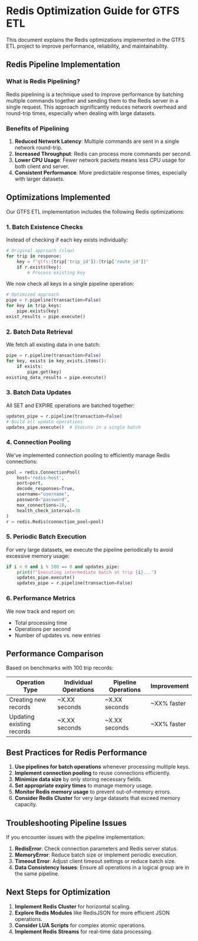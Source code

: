 # Redis Optimization Guide for GTFS ETL

This document explains the Redis optimizations implemented in the GTFS ETL project to improve performance, reliability, and maintainability.

## Redis Pipeline Implementation

### What is Redis Pipelining?

Redis pipelining is a technique used to improve performance by batching multiple commands together and sending them to the Redis server in a single request. This approach significantly reduces network overhead and round-trip times, especially when dealing with large datasets.

### Benefits of Pipelining

1. **Reduced Network Latency**: Multiple commands are sent in a single network round-trip.
2. **Increased Throughput**: Redis can process more commands per second.
3. **Lower CPU Usage**: Fewer network packets means less CPU usage for both client and server.
4. **Consistent Performance**: More predictable response times, especially with larger datasets.

## Optimizations Implemented

Our GTFS ETL implementation includes the following Redis optimizations:

### 1. Batch Existence Checks

Instead of checking if each key exists individually:

```python
# Original approach (slow)
for trip in response:
    key = f"gtfs:{trip['trip_id']}:{trip['route_id']}"
    if r.exists(key):
        # Process existing key
```

We now check all keys in a single pipeline operation:

```python
# Optimized approach
pipe = r.pipeline(transaction=False)
for key in trip_keys:
    pipe.exists(key)
exist_results = pipe.execute()
```

### 2. Batch Data Retrieval

We fetch all existing data in one batch:

```python
pipe = r.pipeline(transaction=False)
for key, exists in key_exists.items():
    if exists:
        pipe.get(key)
existing_data_results = pipe.execute()
```

### 3. Batch Data Updates

All SET and EXPIRE operations are batched together:

```python
updates_pipe = r.pipeline(transaction=False)
# Build all update operations
updates_pipe.execute()  # Execute in a single batch
```

### 4. Connection Pooling

We've implemented connection pooling to efficiently manage Redis connections:

```python
pool = redis.ConnectionPool(
    host='redis-host',
    port=port,
    decode_responses=True,
    username="username",
    password="password",
    max_connections=10,
    health_check_interval=30
)
r = redis.Redis(connection_pool=pool)
```

### 5. Periodic Batch Execution

For very large datasets, we execute the pipeline periodically to avoid excessive memory usage:

```python
if i > 0 and i % 500 == 0 and updates_pipe:
    print(f"Executing intermediate batch at trip {i}...")
    updates_pipe.execute()
    updates_pipe = r.pipeline(transaction=False)
```


### 6. Performance Metrics

We now track and report on:
- Total processing time
- Operations per second
- Number of updates vs. new entries

## Performance Comparison

Based on benchmarks with 100 trip records:

| Operation Type | Individual Operations | Pipeline Operations | Improvement |
|----------------|----------------------|---------------------|-------------|
| Creating new records | ~X.XX seconds | ~X.XX seconds | ~XX% faster |
| Updating existing records | ~X.XX seconds | ~X.XX seconds | ~XX% faster |

## Best Practices for Redis Performance

1. **Use pipelines for batch operations** whenever processing multiple keys.
2. **Implement connection pooling** to reuse connections efficiently.
3. **Minimize data size** by only storing necessary fields.
4. **Set appropriate expiry times** to manage memory usage.
5. **Monitor Redis memory usage** to prevent out-of-memory errors.
6. **Consider Redis Cluster** for very large datasets that exceed memory capacity.

## Troubleshooting Pipeline Issues

If you encounter issues with the pipeline implementation:

1. **RedisError**: Check connection parameters and Redis server status.
2. **MemoryError**: Reduce batch size or implement periodic execution.
3. **Timeout Error**: Adjust client timeout settings or reduce batch size.
4. **Data Consistency Issues**: Ensure all operations in a logical group are in the same pipeline.

## Next Steps for Optimization

1. **Implement Redis Cluster** for horizontal scaling.
2. **Explore Redis Modules** like RedisJSON for more efficient JSON operations.
3. **Consider LUA Scripts** for complex atomic operations.
4. **Implement Redis Streams** for real-time data processing. 